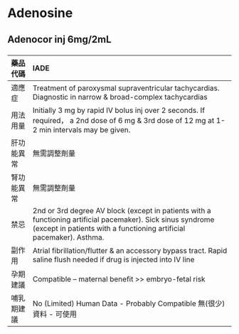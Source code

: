 # Adenosine

## Adenocor inj 6mg/2mL

##### 

| 藥品代碼   | IADE                                                                                                                                                                               |
|:-----------|:-----------------------------------------------------------------------------------------------------------------------------------------------------------------------------------|
| 適應症     | Treatment of paroxysmal supraventricular tachycardias. Diagnostic in narrow & broad-complex tachycardias                                                                           |
| 用法用量   | Initially 3 mg by rapid IV bolus inj over 2 seconds. If required， a 2nd dose of 6 mg & 3rd dose of 12 mg at 1-2 min intervals may be given.                                       |
| 肝功能異常 | 無需調整劑量                                                                                                                                                                       |
| 腎功能異常 | 無需調整劑量                                                                                                                                                                       |
| 禁忌       | 2nd or 3rd degree AV block (except in patients with a functioning artificial pacemaker). Sick sinus syndrome (except in patients with a functioning artificial pacemaker). Asthma. |
| 副作用     | Atrial fibrillation/flutter & an accessory bypass tract. Rapid saline flush needed if drug is injected into IV line                                                                |
| 孕期建議   | Compatible – maternal benefit >> embryo-fetal risk                                                                                                                                 |
| 哺乳期建議 | No (Limited) Human Data - Probably Compatible 無(很少)資料 - 可使用                                                                                                                |

